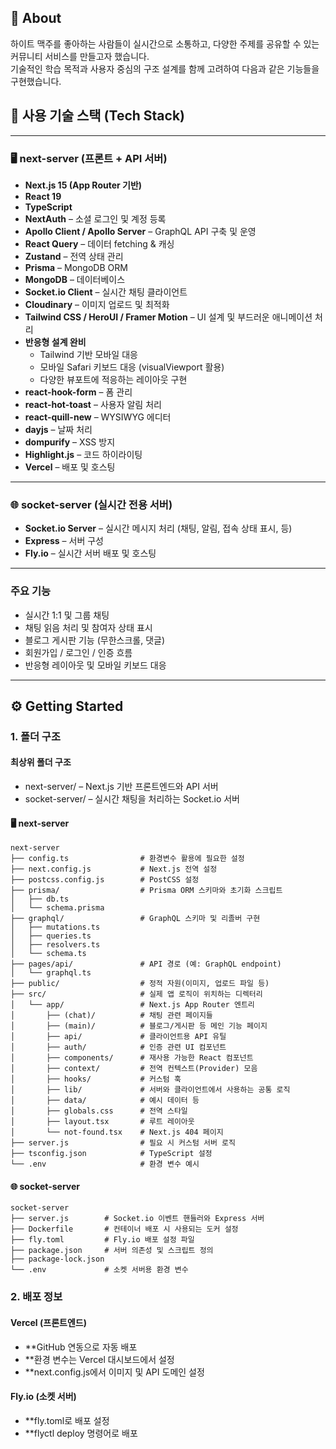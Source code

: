 ## 📖 About

하이트 맥주를 좋아하는 사람들이 실시간으로 소통하고, 다양한 주제를 공유할 수 있는 커뮤니티 서비스를 만들고자 했습니다.  
기술적인 학습 목적과 사용자 중심의 구조 설계를 함께 고려하여 다음과 같은 기능들을 구현했습니다.


## 🚀 사용 기술 스택 (Tech Stack)

---

### 🖥️ next-server (프론트 + API 서버)

- **Next.js 15 (App Router 기반)**
- **React 19**
- **TypeScript**
- **NextAuth** – 소셜 로그인 및 계정 등록
- **Apollo Client / Apollo Server** – GraphQL API 구축 및 운영
- **React Query** – 데이터 fetching & 캐싱
- **Zustand** – 전역 상태 관리
- **Prisma** – MongoDB ORM
- **MongoDB** – 데이터베이스
- **Socket.io Client** – 실시간 채팅 클라이언트
- **Cloudinary** – 이미지 업로드 및 최적화
- **Tailwind CSS / HeroUI / Framer Motion** – UI 설계 및 부드러운 애니메이션 처리
- **반응형 설계 완비**
  - Tailwind 기반 모바일 대응
  - 모바일 Safari 키보드 대응 (visualViewport 활용)
  - 다양한 뷰포트에 적응하는 레이아웃 구현
- **react-hook-form** – 폼 관리
- **react-hot-toast** – 사용자 알림 처리
- **react-quill-new** – WYSIWYG 에디터
- **dayjs** – 날짜 처리
- **dompurify** – XSS 방지
- **Highlight.js** – 코드 하이라이팅
- **Vercel** – 배포 및 호스팅

---

### 🌐 socket-server (실시간 전용 서버)

- **Socket.io Server** – 실시간 메시지 처리 (채팅, 알림, 접속 상태 표시, 등)
- **Express** – 서버 구성
- **Fly.io** – 실시간 서버 배포 및 호스팅

---

### 주요 기능

- 실시간 1:1 및 그룹 채팅
- 채팅 읽음 처리 및 참여자 상태 표시
- 블로그 게시판 기능 (무한스크롤, 댓글)
- 회원가입 / 로그인 / 인증 흐름
- 반응형 레이아웃 및 모바일 키보드 대응

---

## ⚙️ Getting Started

### 1.  폴더 구조


#### 최상위 폴더 구조
- next-server/ – Next.js 기반 프론트엔드와 API 서버 
- socket-server/ – 실시간 채팅을 처리하는 Socket.io 서버

#### 🖥️ next-server
```
next-server
├── config.ts                # 환경변수 활용에 필요한 설정
├── next.config.js           # Next.js 전역 설정
├── postcss.config.js        # PostCSS 설정
├── prisma/                  # Prisma ORM 스키마와 초기화 스크립트
│   ├── db.ts
│   └── schema.prisma
├── graphql/                 # GraphQL 스키마 및 리졸버 구현
│   ├── mutations.ts
│   ├── queries.ts
│   ├── resolvers.ts
│   └── schema.ts
├── pages/api/               # API 경로 (예: GraphQL endpoint)
│   └── graphql.ts
├── public/                  # 정적 자원(이미지, 업로드 파일 등)
├── src/                     # 실제 앱 로직이 위치하는 디렉터리
│   └── app/                 # Next.js App Router 엔트리
│       ├── (chat)/          # 채팅 관련 페이지들
│       ├── (main)/          # 블로그/게시판 등 메인 기능 페이지
│       ├── api/             # 클라이언트용 API 유틸
│       ├── auth/            # 인증 관련 UI 컴포넌트
│       ├── components/      # 재사용 가능한 React 컴포넌트
│       ├── context/         # 전역 컨텍스트(Provider) 모음
│       ├── hooks/           # 커스텀 훅
│       ├── lib/             # 서버와 클라이언트에서 사용하는 공통 로직
│       ├── data/            # 예시 데이터 등
│       ├── globals.css      # 전역 스타일
│       ├── layout.tsx       # 루트 레이아웃
│       └── not-found.tsx    # Next.js 404 페이지
├── server.js                # 필요 시 커스텀 서버 로직
├── tsconfig.json            # TypeScript 설정
└── .env                     # 환경 변수 예시 
```

#### 🌐 socket-server
```
socket-server
├── server.js        # Socket.io 이벤트 핸들러와 Express 서버
├── Dockerfile       # 컨테이너 배포 시 사용되는 도커 설정
├── fly.toml         # Fly.io 배포 설정 파일
├── package.json     # 서버 의존성 및 스크립트 정의
├── package-lock.json
└── .env             # 소켓 서버용 환경 변수
```


### 2. 배포 정보


#### Vercel (프론트엔드)
- **GitHub 연동으로 자동 배포
- **환경 변수는 Vercel 대시보드에서 설정
- **next.config.js에서 이미지 및 API 도메인 설정

#### Fly.io (소켓 서버)
- **fly.toml로 배포 설정
- **flyctl deploy 명령어로 배포
